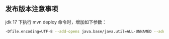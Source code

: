 ## 发布版本注意事项

jdk 17 下执行 mvn deploy 命令时，增加如下参数：
```bash
-Dfile.encoding=UTF-8 --add-opens java.base/java.util=ALL-UNNAMED --add-opens java.base/java.lang.reflect=ALL-UNNAMED --add-opens java.base/java.text=ALL-UNNAMED --add-opens java.desktop/java.awt.font=ALL-UNNAMED
```